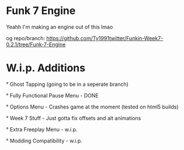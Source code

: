 

# Funk 7 Engine

Yeahh I'm making an engine out of this lmao

og repo/branch: https://github.com/Ty1991twitter/Funkin-Week7-0.2.1/tree/Funk-7-Engine

# W.i.p. Additions

 ° Ghost Tapping (going to be in a seperate branch)
 
 
 ° Fully Functional Pause Menu  - DONE
 
 
 ° Options Menu - Crashes game at the moment (tested on html5 builds)
 
 
 ° Week 7 Stuff - Just gotta fix offsets and alt animations
 
 
 ° Extra Freeplay Menu - w.i.p.
 
 
 ° Modding Compatibility - w.i.p.

